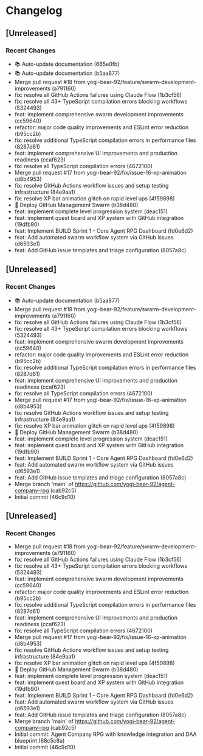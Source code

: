 # Changelog

## [Unreleased]

### Recent Changes

- 📚 Auto-update documentation (665e0fb)
- 📚 Auto-update documentation (b5aa877)
- Merge pull request #18 from yogi-bear-92/feature/swarm-development-improvements (a791160)
- fix: resolve all GitHub Actions failures using Claude Flow (1b3cf56)
- fix: resolve all 43+ TypeScript compilation errors blocking workflows (5324493)
- feat: implement comprehensive swarm development improvements (cc59640)
- refactor: major code quality improvements and ESLint error reduction (b95cc2b)
- fix: resolve additional TypeScript compilation errors in performance files (8287d61)
- feat: implement comprehensive UI improvements and production readiness (ccaf623)
- fix: resolve all TypeScript compilation errors (4672100)
- Merge pull request #17 from yogi-bear-92/fix/issue-16-xp-animation (d8b4953)
- fix: resolve GitHub Actions workflow issues and setup testing infrastructure (84e9aa1)
- fix: resolve XP bar animation glitch on rapid level ups (4f59898)
- 🤖 Deploy GitHub Management Swarm (b38d480)
- feat: implement complete level progression system (deac151)
- feat: implement quest board and XP system with GitHub integration (19dfb90)
- feat: Implement BUILD Sprint 1 - Core Agent RPG Dashboard (fd0e6d2)
- feat: Add automated swarm workflow system via GitHub issues (d6593e1)
- feat: Add GitHub issue templates and triage configuration (8057a8c)

## [Unreleased]

### Recent Changes

- 📚 Auto-update documentation (b5aa877)
- Merge pull request #18 from yogi-bear-92/feature/swarm-development-improvements (a791160)
- fix: resolve all GitHub Actions failures using Claude Flow (1b3cf56)
- fix: resolve all 43+ TypeScript compilation errors blocking workflows (5324493)
- feat: implement comprehensive swarm development improvements (cc59640)
- refactor: major code quality improvements and ESLint error reduction (b95cc2b)
- fix: resolve additional TypeScript compilation errors in performance files (8287d61)
- feat: implement comprehensive UI improvements and production readiness (ccaf623)
- fix: resolve all TypeScript compilation errors (4672100)
- Merge pull request #17 from yogi-bear-92/fix/issue-16-xp-animation (d8b4953)
- fix: resolve GitHub Actions workflow issues and setup testing infrastructure (84e9aa1)
- fix: resolve XP bar animation glitch on rapid level ups (4f59898)
- 🤖 Deploy GitHub Management Swarm (b38d480)
- feat: implement complete level progression system (deac151)
- feat: implement quest board and XP system with GitHub integration (19dfb90)
- feat: Implement BUILD Sprint 1 - Core Agent RPG Dashboard (fd0e6d2)
- feat: Add automated swarm workflow system via GitHub issues (d6593e1)
- feat: Add GitHub issue templates and triage configuration (8057a8c)
- Merge branch 'main' of https://github.com/yogi-bear-92/agent-company-rpg (cab92c5)
- Initial commit (46c9d10)

## [Unreleased]

### Recent Changes

- Merge pull request #18 from yogi-bear-92/feature/swarm-development-improvements (a791160)
- fix: resolve all GitHub Actions failures using Claude Flow (1b3cf56)
- fix: resolve all 43+ TypeScript compilation errors blocking workflows (5324493)
- feat: implement comprehensive swarm development improvements (cc59640)
- refactor: major code quality improvements and ESLint error reduction (b95cc2b)
- fix: resolve additional TypeScript compilation errors in performance files (8287d61)
- feat: implement comprehensive UI improvements and production readiness (ccaf623)
- fix: resolve all TypeScript compilation errors (4672100)
- Merge pull request #17 from yogi-bear-92/fix/issue-16-xp-animation (d8b4953)
- fix: resolve GitHub Actions workflow issues and setup testing infrastructure (84e9aa1)
- fix: resolve XP bar animation glitch on rapid level ups (4f59898)
- 🤖 Deploy GitHub Management Swarm (b38d480)
- feat: implement complete level progression system (deac151)
- feat: implement quest board and XP system with GitHub integration (19dfb90)
- feat: Implement BUILD Sprint 1 - Core Agent RPG Dashboard (fd0e6d2)
- feat: Add automated swarm workflow system via GitHub issues (d6593e1)
- feat: Add GitHub issue templates and triage configuration (8057a8c)
- Merge branch 'main' of https://github.com/yogi-bear-92/agent-company-rpg (cab92c5)
- Initial commit: Agent Company RPG with knowledge integration and DAA blueprint (68c5c8a)
- Initial commit (46c9d10)